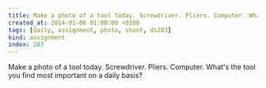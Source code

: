 ```yaml
---
title: Make a photo of a tool today. Screwdriver. Pliers. Computer. What's the tool you find most important on a daily basis?
created_at: 2014-01-06 01:00:00 +0100
tags: [daily, assignment, photo, shoot, ds283]
kind: assignment
index: 283
---
```


Make a photo of a tool today. Screwdriver. Pliers. Computer. What's the tool you find most important on a daily basis?
